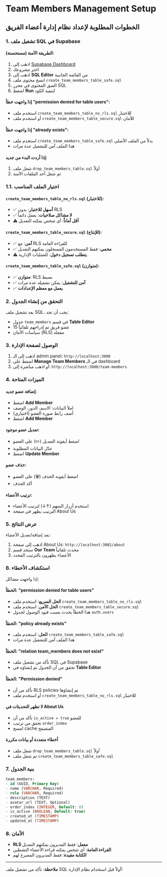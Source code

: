 # Team Members Management Setup

## الخطوات المطلوبة لإعداد نظام إدارة أعضاء الفريق

### 1. تشغيل ملف SQL في Supabase

#### الطريقة الآمنة (مستحسنة):
1. اذهب إلى [Supabase Dashboard](https://supabase.com/dashboard)
2. اختر مشروعك
3. اذهب إلى **SQL Editor** من القائمة الجانبية
4. انسخ محتوى ملف `create_team_members_table_safe.sql`
5. الصق المحتوى في محرر SQL
6. اضغط **Run** لتنفيذ الكود

#### إذا واجهت خطأ "permission denied for table users":
- استخدم ملف `create_team_members_table_no_rls.sql` للاختبار
- أو استخدم ملف `create_team_members_table_secure.sql` للأمان

#### إذا واجهت خطأ "already exists":
- استخدم ملف `create_team_members_table_safe.sql` بدلاً من الملف الأصلي
- هذا الملف آمن للتشغيل عدة مرات

#### إذا أردت البدء من جديد:
1. شغل ملف `drop_team_members_table.sql` أولاً
2. ثم شغل أحد الملفات الآمنة

### 1.1. اختيار الملف المناسب

#### `create_team_members_table_no_rls.sql` (للاختبار):
- ✅ **أسهل للاختبار**: بدون RLS
- ✅ **لا مشاكل صلاحيات**: يعمل دائماً
- ⚠️ **أقل أماناً**: أي شخص يمكنه التعديل

#### `create_team_members_table_secure.sql` (للإنتاج):
- ✅ **آمن**: مع RLS للقراءة العامة
- ✅ **محمي**: فقط المستخدمون المسجلون يمكنهم التعديل
- ⚠️ **يتطلب تسجيل دخول**: للعمليات الإدارية

#### `create_team_members_table_safe.sql` (متوازن):
- ✅ **متوازن**: RLS بسيط
- ✅ **آمن للتشغيل**: يمكن تشغيله عدة مرات
- ✅ **يعمل مع معظم الإعدادات**

### 2. التحقق من إنشاء الجدول

بعد تشغيل ملف SQL، يجب أن تجد:
- جدول `team_members` في قسم **Table Editor**
- 15 عضو فريق تم إدراجهم تلقائياً
- سياسات الأمان (RLS) مفعلة

### 3. الوصول لصفحة الإدارة

1. اذهب إلى الـ admin panel: `http://localhost:3000`
2. اضغط على **Manage Team Members** في الـ dashboard
3. أو اذهب مباشرة إلى: `http://localhost:3000/team-members`

### 4. الميزات المتاحة

#### إضافة عضو جديد:
- اضغط **Add Member**
- املأ البيانات: الاسم، الدور، الوصف
- (اختياري) أضف رابط صورة العضو
- اضغط **Add Member**

#### تعديل عضو موجود:
- اضغط أيقونة التعديل (✏️) على العضو
- عدّل البيانات المطلوبة
- اضغط **Update Member**

#### حذف عضو:
- اضغط أيقونة الحذف (🗑️) على العضو
- أكد الحذف

#### ترتيب الأعضاء:
- استخدم أزرار السهم (↑↓) لترتيب الأعضاء
- الترتيب يظهر في صفحة About Us

### 5. عرض النتائج

بعد إضافة/تعديل الأعضاء:
1. اذهب إلى صفحة About Us: `http://localhost:3001/about`
2. ستجد قسم **Our Team** محدث تلقائياً
3. الأعضاء يظهرون بالترتيب المحدد

### 6. استكشاف الأخطاء

إذا واجهت مشاكل:

#### الخطأ: "permission denied for table users"
- **الحل السريع**: استخدم ملف `create_team_members_table_no_rls.sql`
- **الحل الآمن**: استخدم ملف `create_team_members_table_secure.sql`
- هذا الخطأ يحدث بسبب قيود الوصول لجدول `auth.users`

#### الخطأ: "policy already exists"
- **الحل**: استخدم ملف `create_team_members_table_safe.sql`
- هذا الملف آمن للتشغيل عدة مرات

#### الخطأ: "relation team_members does not exist"
- تأكد من تشغيل ملف SQL في Supabase
- تحقق من أن الجدول تم إنشاؤه في **Table Editor**

#### الخطأ: "Permission denied"
- تأكد من أن RLS policies تم إنشاؤها
- أو استخدم ملف `create_team_members_table_no_rls.sql` للاختبار

#### لا تظهر التحديثات في About Us
- تأكد من أن `is_active = true` للعضو
- تحقق من ترتيب `order_index`
- امسح cache المتصفح

#### أخطاء متعددة أو بيانات مكررة
- شغل ملف `drop_team_members_table.sql` أولاً
- ثم شغل ملف `create_team_members_table_safe.sql`

### 7. بنية الجدول

```sql
team_members:
- id (UUID, Primary Key)
- name (VARCHAR, Required)
- role (VARCHAR, Required) 
- description (TEXT)
- avatar_url (TEXT, Optional)
- order_index (INTEGER, Default: 0)
- is_active (BOOLEAN, Default: true)
- created_at (TIMESTAMP)
- updated_at (TIMESTAMP)
```

### 8. الأمان

- **RLS مفعل**: فقط المديرون يمكنهم التعديل
- **القراءة العامة**: أي شخص يمكنه قراءة الأعضاء النشطين
- **الكتابة مقيدة**: فقط المديرون المصرح لهم

---

**ملاحظة**: تأكد من تشغيل ملف SQL أولاً قبل استخدام نظام الإدارة!
